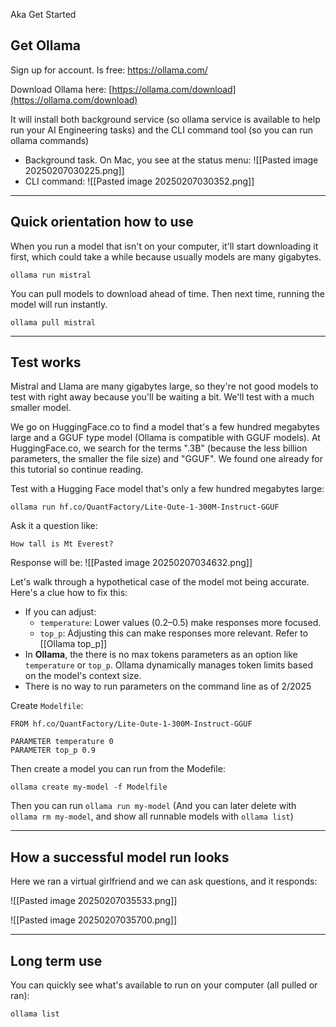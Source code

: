 Aka Get Started

## Get Ollama

Sign up for account. Is free:
https://ollama.com/

Download Ollama here:
[https://ollama.com/download](https://ollama.com/download)  

It will install both background service (so ollama service is available to help run your AI Engineering tasks) and the CLI command tool (so you can run ollama commands)

- Background task. On Mac, you see at the status menu:
  ![[Pasted image 20250207030225.png]]
- CLI command:
  ![[Pasted image 20250207030352.png]]

---

## Quick orientation how to use

When you run a model that isn't on your computer, it'll start downloading it first, which could take a while because usually models are many gigabytes. 
```
ollama run mistral
```

You can pull models to download ahead of time. Then next time, running the model will run instantly.
```
ollama pull mistral
```

---

## Test works

Mistral and Llama are many gigabytes large, so they're not good models to test with right away because you'll be waiting a bit. We'll test with a much smaller model.

We go on HuggingFace.co to find a model that's a few hundred megabytes large and a GGUF type model (Ollama is compatible with GGUF models). At HuggingFace.co, we search for the terms ".3B" (because the less billion parameters, the smaller the file size) and "GGUF". We found one already for this tutorial so continue reading.

Test with a Hugging Face model that's only a few hundred megabytes large:
```
ollama run hf.co/QuantFactory/Lite-Oute-1-300M-Instruct-GGUF
```

Ask it a question like:
```
How tall is Mt Everest?
```

Response will be:
![[Pasted image 20250207034632.png]]

Let's walk through a hypothetical case of the model mot being accurate. Here's a clue how to fix this:
- If you can adjust:
    - `temperature`: Lower values (0.2–0.5) make responses more focused.
    - `top_p`: Adjusting this can make responses more relevant. Refer to [[Ollama top_p]]
- In **Ollama**, the there is no max tokens parameters as an option like `temperature` or `top_p`. Ollama dynamically manages token limits based on the model's context size.
- There is no way to run parameters on the command line as of 2/2025


Create `Modelfile`:
```
FROM hf.co/QuantFactory/Lite-Oute-1-300M-Instruct-GGUF

PARAMETER temperature 0
PARAMETER top_p 0.9
```

Then create a model you can run from the Modefile:
```
ollama create my-model -f Modelfile
```

Then you can run `ollama run my-model` (And you can later delete with `ollama rm my-model`, and show all runnable models with `ollama list`)


---

## How a successful model run looks

Here we ran a virtual girlfriend and we can ask questions, and it responds:

![[Pasted image 20250207035533.png]]

![[Pasted image 20250207035700.png]]

---

## Long term use

You can quickly see what's available to run on your computer (all pulled or ran):
```
ollama list
```